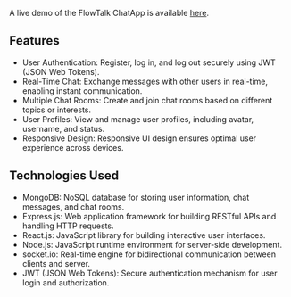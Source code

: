 A live demo of the FlowTalk ChatApp is available [here](https://flowtalk-bt5b.onrender.com).

## Features


- User Authentication: Register, log in, and log out securely using JWT (JSON Web Tokens).
- Real-Time Chat: Exchange messages with other users in real-time, enabling instant communication.
- Multiple Chat Rooms: Create and join chat rooms based on different topics or interests.
- User Profiles: View and manage user profiles, including avatar, username, and status.
- Responsive Design: Responsive UI design ensures optimal user experience across devices.

## Technologies Used

- MongoDB: NoSQL database for storing user information, chat messages, and chat rooms.
- Express.js: Web application framework for building RESTful APIs and handling HTTP requests.
- React.js: JavaScript library for building interactive user interfaces.
- Node.js: JavaScript runtime environment for server-side development.
- socket.io: Real-time engine for bidirectional communication between clients and server.
- JWT (JSON Web Tokens): Secure authentication mechanism for user login and authorization.
